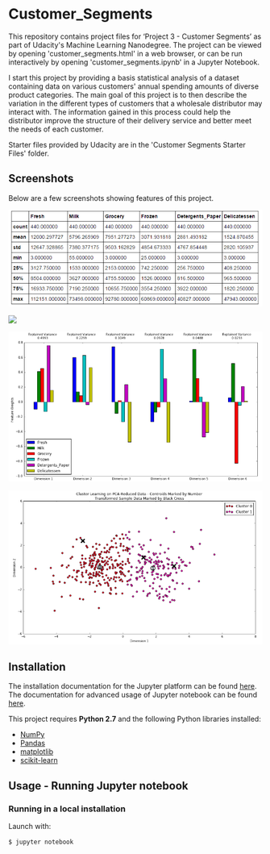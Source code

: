# Customer_Segments
This repository contains project files for ‘Project 3 - Customer Segments’ as part of Udacity's Machine Learning Nanodegree. The project can be viewed by opening 'customer_segments.html' in a web browser, or can be run interactively by opening 'customer_segments.ipynb' in a Jupyter Notebook.

I start this project by providing a basis statistical analysis of a dataset containing data on various customers' annual spending amounts of diverse product categories. The main goal of this project is to then describe the variation in the different types of customers that a wholesale distributor may interact with. The information gained in this process could help the distributor improve the structure of their delivery service and better meet the needs of each customer.

Starter files provided by Udacity are in the 'Customer Segments Starter Files' folder. 

## Screenshots
Below are a few screenshots showing features of this project.

![](customer_segments_basic_stats.png)

![](customer_segments_scatter_plots.png)

![](customer_segments_explained_variance.png)

![](customer_segments_cluster_learning.png)

## Installation
The installation documentation for the Jupyter platform can be found [here](https://jupyter.readthedocs.io/en/latest/install.html).
The documentation for advanced usage of Jupyter notebook can be found
[here](https://jupyter-notebook.readthedocs.io/en/latest/).


This project requires **Python 2.7** and the following Python libraries installed:

- [NumPy](http://www.numpy.org/)
- [Pandas](http://pandas.pydata.org)
- [matplotlib](http://matplotlib.org/)
- [scikit-learn](http://scikit-learn.org/stable/)


## Usage - Running Jupyter notebook

### Running in a local installation

Launch with:

    $ jupyter notebook
